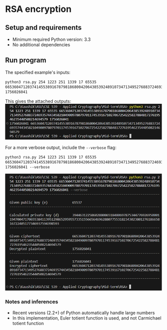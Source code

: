 # RSA encryption

## Setup and requirements

- Minimum required Python version: 3.3
- No additional dependencies

## Run program

The specified example's inputs:

```shell
python3 rsa.py 254 1223 251 1339 17 65535 66536047120374145538916787981868004206438539248910734713495276883724693574434582104900978079701174539167102706725422582788481727619546235440508214694579 1756026041
```

This gives the attached outputs:
![Output for above command](rsa_output.png "Output for above command")

For a more verbose output, include the `--verbose` flag:

```shell
python3 rsa.py 254 1223 251 1339 17 65535 66536047120374145538916787981868004206438539248910734713495276883724693574434582104900978079701174539167102706725422582788481727619546235440508214694579 1756026041 --verbose
```

![More verbose output](rsa_verbose_output.png "Verbose output")

### Notes and inferences

- Recent versions (2.2+) of Python automatically handle large numbers
- In this implementation, Euler totient function is used, and not Carmichael totient function
